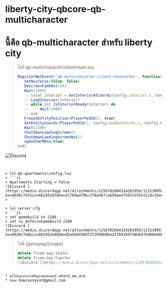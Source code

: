 # liberty-city-qbcore-qb-multicharacter

# นี้คือ qb-multicharacter สำหรับ liberty city


> ไปที่ qb-multicharacter\client\main.lua 
> ```js
>RegisterNetEvent('qb-multicharacter:client:chooseChar', function()
>    SetNuiFocus(false, false)
>    DoScreenFadeOut(10)
>    Wait(1000)
>    -- local interior = GetInteriorAtCoords(Config.Interior.x, Config.Interior.y, Config.Interior.z - 18.9)
>    -- LoadInterior(interior)
>    -- while not IsInteriorReady(interior) do
>    --     Wait(1000)
>    -- end
>    FreezeEntityPosition(PlayerPedId(), true)
>    SetEntityCoords(PlayerPedId(), Config.HiddenCoords.x, Config.HiddenCoords.y, Config.HiddenCoords.z)
>    Wait(1500)
>    ShutdownLoadingScreen()
>    ShutdownLoadingScreenNui()
>    openCharMenu(true)
>end)
![Discord ](https://media.discordapp.net/attachments/1156702604324261959/1231389459434438676/image.png?ex=6636c7cd&is=662452cd&hm=979fc970a0514dcf4413fd0d3b03a130f559dca394d1faf637df34bb040d5d4a&=&format=webp&quality=lossless&width=577&height=192)
```


> ไปที่ qb-apartments\config.lua
> ```js
> Apartments.Starting = false
![Discord ](https://media.discordapp.net/attachments/1156702604324261959/1231389503990661120/image.png?ex=6636c7d7&is=662452d7&hm=3c769ad79bc370a3bfca6d9aeef5d7e155e11c9c1bee43eb4708bbc8cdf2b0e6&=&format=webp&quality=lossless&width=985&height=472)
> ```

> ไปที่ server.cfg
> ```js
> set gamebuild to 2189
> set sv_enforceGameBuild 2189
![Discord ](https://media.discordapp.net/attachments/1156702604324261959/1231389575083986995/image.png?ex=6636c7e8&is=662452e8&hm=d5a56d420df372b98b8ba2578d104f36b647b466bb6baaaf9799b9351ead933a&=&format=webp&quality=lossless&width=376&height=44)
```

> ไปที่ [gameplay]\[maps] 
> ```js
> delete fivem-map-skater
> delete fivem-map-hipster
>![Discord ](https://media.discordapp.net/attachments/1156702604324261959/1231389656931893370/image.png?>ex=6636c7fc&is=662452fc&hm=23d13b2fb62c899367b27ecc43cccf7cce993b9af1ca09f16a88e5aaa74e1dd1&=&format=webp&quality=lossless&width=1190&height=392)
```

* ขอให้สนุกถ้าหากมีปัญหาติดต่อฉันที่ where_we_are 
* อีเมล kawiaxnyyat@gmail.com
